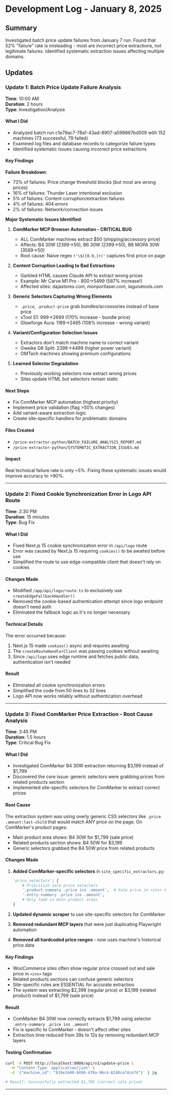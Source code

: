 # Development Log - January 8, 2025

## Summary
Investigated batch price update failures from January 7 run. Found that 52% "failure" rate is misleading - most are incorrect price extractions, not legitimate failures. Identified systematic extraction issues affecting multiple domains.

## Updates

### Update 1: Batch Price Update Failure Analysis
**Time**: 10:00 AM  
**Duration**: 2 hours  
**Type**: Investigation/Analysis

#### What I Did
- Analyzed batch run c1e79ac7-78a1-43ad-8907-a599867bd509 with 152 machines (73 successful, 79 failed)
- Examined log files and database records to categorize failure types
- Identified systematic issues causing incorrect price extractions

#### Key Findings

**Failure Breakdown**:
- 73% of failures: Price change threshold blocks (but most are wrong prices)
- 16% of failures: Thunder Laser intentional exclusion
- 5% of failures: Content corruption/extraction failures
- 4% of failures: 404 errors
- 2% of failures: Network/connection issues

**Major Systematic Issues Identified**:

1. **ComMarker MCP Browser Automation - CRITICAL BUG**
   - ALL ComMarker machines extract $50 (shipping/accessory price)
   - Affects: B4 30W ($2399→$50), B6 30W ($2399→$50), B6 MOPA 30W ($3569→$50)
   - Root cause: Naive regex `r'\$([0-9,]+)'` captures first price on page

2. **Content Corruption Leading to Bad Extractions**
   - Garbled HTML causes Claude API to extract wrong prices
   - Example: Mr Carve M1 Pro - $800→$5499 (587% increase!)
   - Affected sites: dajastores.com, monportlaser.com, lagunatools.com

3. **Generic Selectors Capturing Wrong Elements**
   - `.price`, `.product-price` grab bundles/accessories instead of base price
   - xTool S1: $999→$2699 (170% increase - bundle price)
   - Glowforge Aura: $1199→$2495 (108% increase - wrong variant)

4. **Variant/Configuration Selection Issues**
   - Extractors don't match machine name to correct variant
   - Gweike G6 Split: $2399→$4499 (higher power variant)
   - OMTech machines showing premium configurations

5. **Learned Selector Degradation**
   - Previously working selectors now extract wrong prices
   - Sites update HTML but selectors remain static

#### Next Steps
- Fix ComMarker MCP automation (highest priority)
- Implement price validation (flag >50% changes)
- Add variant-aware extraction logic
- Create site-specific handlers for problematic domains

#### Files Created
- `/price-extractor-python/BATCH_FAILURE_ANALYSIS_REPORT.md`
- `/price-extractor-python/SYSTEMATIC_EXTRACTION_ISSUES.md`

#### Impact
Real technical failure rate is only ~5%. Fixing these systematic issues would improve accuracy to >90%.

---

### Update 2: Fixed Cookie Synchronization Error in Logo API Route
**Time**: 2:30 PM  
**Duration**: 15 minutes  
**Type**: Bug Fix

#### What I Did
- Fixed Next.js 15 cookie synchronization error in `/api/logo` route
- Error was caused by Next.js 15 requiring `cookies()` to be awaited before use
- Simplified the route to use edge-compatible client that doesn't rely on cookies

#### Changes Made
- Modified `/app/api/logo/route.ts` to exclusively use `createEdgeFallbackHandler()`
- Removed the cookie-based authentication attempt since logo endpoint doesn't need auth
- Eliminated the fallback logic as it's no longer necessary

#### Technical Details
The error occurred because:
1. Next.js 15 made `cookies()` async and requires awaiting
2. The `createRouteHandlerClient` was passing cookies without awaiting
3. Since `/api/logo` uses edge runtime and fetches public data, authentication isn't needed

#### Result
- Eliminated all cookie synchronization errors
- Simplified the code from 50 lines to 32 lines
- Logo API now works reliably without authentication overhead

---

### Update 3: Fixed ComMarker Price Extraction - Root Cause Analysis
**Time**: 3:45 PM  
**Duration**: 1.5 hours  
**Type**: Critical Bug Fix

#### What I Did
- Investigated ComMarker B4 30W extraction returning $3,199 instead of $1,799
- Discovered the core issue: generic selectors were grabbing prices from related products section
- Implemented site-specific selectors for ComMarker to extract correct prices

#### Root Cause
The extraction system was using overly generic CSS selectors like `.price .amount:last-child` that would match ANY price on the page. On ComMarker's product pages:
- Main product area shows: B4 30W for $1,799 (sale price)
- Related products section shows: B4 50W for $3,199
- Generic selectors grabbed the B4 50W price from related products

#### Changes Made

1. **Added ComMarker-specific selectors** in `site_specific_extractors.py`:
   ```python
   'price_selectors': [
       # Prioritize sale price selectors
       '.product-summary .price ins .amount',  # Sale price in <ins> tag
       '.entry-summary .price ins .amount',
       # Only look in main product areas
   ]
   ```

2. **Updated dynamic scraper** to use site-specific selectors for ComMarker
3. **Removed redundant MCP layers** that were just duplicating Playwright automation
4. **Removed all hardcoded price ranges** - now uses machine's historical price data

#### Key Findings
- WooCommerce sites often show regular price crossed out and sale price in `<ins>` tags
- Related products sections can confuse generic selectors
- Site-specific rules are ESSENTIAL for accurate extraction
- The system was extracting $2,399 (regular price) or $3,199 (related product) instead of $1,799 (sale price)

#### Result
- ComMarker B4 30W now correctly extracts $1,799 using selector `.entry-summary .price ins .amount`
- Fix is specific to ComMarker - doesn't affect other sites
- Extraction time reduced from 39s to 12s by removing redundant MCP layers

#### Testing Confirmation
```bash
curl -X POST http://localhost:8000/api/v1/update-price \
  -H "Content-Type: application/json" \
  -d '{"machine_id": "839e1b00-8496-478a-96c4-6248ce74ce74"}' | jq

# Result: Successfully extracted $1,799 (correct sale price)
```

---